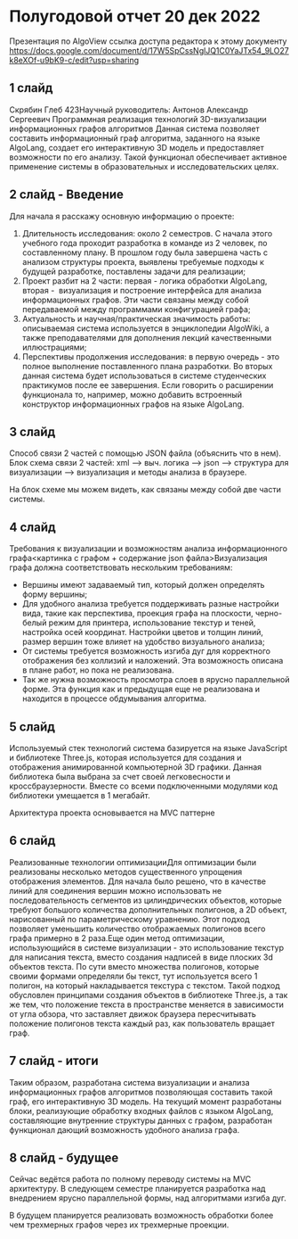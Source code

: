 # Полугодовой отчет 20 дек 2022

Презентация по AlgoView
ссылка доступа редактора к этому документу
<https://docs.google.com/document/d/17W5SpCssNglJQ1C0YaJTx54_9LO27k8eXOf-u9bK9-c/edit?usp=sharing>

## 1 слайд

Скрябин Глеб 423Научный руководитель: Антонов Александр Сергеевич
Программная реализация технологий 3D-визуализации информационных графов алгоритмов Данная система позволяет составить информационный граф алгоритма, заданного на языке AlgoLang, создает его интерактивную 3D модель и предоставляет возможности по его анализу. Такой функционал обеспечивает активное применение системы в образовательных и исследовательских целях.

## 2 слайд - Введение

Для начала я расскажу основную информацию о проекте:

1. Длительность исследования: около 2 семестров. С начала этого учебного года проходит разработка в команде из 2 человек, по составленному плану. В прошлом году была завершена часть с анализом структуры проекта, выявлены требуемые подходы к будущей разработке, поставлены задачи для реализации;
2. Проект разбит на 2 части: первая - логика обработки AlgoLang, вторая -  визуализация и построение интерфейса для анализа информационных графов. Эти части связаны между собой передаваемой между программами конфигурацией графа;
3. Актуальность и научная/практическая значимость работы: описываемая система используется в энциклопедии AlgoWiki, а также преподавателями для дополнения лекций качественными иллюстрациями;
4. Перспективы продолжения исследования: в первую очередь - это полное выполнение поставленного плана разработки. Во вторых данная система будет использоваться в системе студенческих практикумов после ее завершения. Если говорить о расширении функционала то, например, можно добавить встроенный конструктор информационных графов на языке AlgoLang.

## 3 слайд

Способ связи 2 частей с помощью JSON файла (объяснить что в нем).
Блок схема связи 2 частей: xml --> выч. логика --> json --> структура для визуализации --> визуализация и методы анализа в браузере.

На блок схеме мы можем видеть, как связаны между собой две части системы.

## 4 слайд

Требования к визуализации и возможностям анализа информационного графа<картинка с графом + содержание json файла>Визуализация графа должна соответствовать нескольким требованиям:

* Вершины имеют задаваемый тип, который должен определять форму вершины;
* Для удобного анализа требуется поддерживать разные настройки вида, такие как перспектива, проекция графа на плоскости, черно-белый режим для принтера, использование текстур и теней, настройка осей координат. Настройки цветов и толщин линий, размер вершин тоже влияет на удобство визуального анализа;
* От системы требуется возможность изгиба дуг для корректного отображения без коллизий и наложений. Эта возможность описана в плане работ, но пока не реализована.
* Так же нужна возможность просмотра слоев в ярусно параллельной форме. Эта функция как и предыдущая еще не реализована и находится в процессе обдумывания алгоритма.

## 5 слайд

Используемый стек технологий
система базируется на языке JavaScript и библиотеке Three.js, которая используется для создания и отображения анимированной компьютерной 3D графики. Данная библиотека была выбрана за счет своей легковесности и кроссбраузерности. Вместе со всеми подключенными модулями код библиотеки умещается в 1 мегабайт.

Архитектура проекта основывается на MVC паттерне

## 6 слайд

Реализованные технологии оптимизацииДля оптимизации были реализованы несколько методов существенного упрощения отображения элементов. Для начала было решено, что в качестве линий для соединения вершин можно использовать не последовательность сегментов из цилиндрических объектов, которые требуют большого количества дополнительных полигонов, а 2D объект, нарисованный по параметрическому уравнению. Этот подход позволяет уменьшить количество отображаемых полигонов всего графа примерно в 2 раза.Еще один метод оптимизации, использующийся в системе визуализации - это использование текстур для написания текста, вместо создания надписей в виде плоских 3d объектов текста. По сути вместо множества полигонов, которые своими формами определяли бы текст, тут используется всего 1 полигон, на который накладывается текстура с текстом. Такой подход обусловлен принципами создания объектов в библиотеке Three.js, а так же тем, что положение текста в пространстве меняется в зависимости от угла обзора, что заставляет движок браузера пересчитывать положение полигонов текста каждый раз, как пользователь вращает граф.

## 7 слайд - итоги

Таким образом, разработана система визуализации и анализа информационных графов алгоритмов позволяющая составить такой граф, его интерактивную 3D модель. На текущий момент разработаны блоки, реализующие обработку входных файлов с языком AlgoLang, составляющие внутренние структуры данных с графом, разработан функционал дающий возможность удобного анализа графа.

## 8 слайд - будущее

Сейчас ведётся работа по полному переводу системы на MVC архитектуру. В следующем семестре планируется разработка над внедрением ярусно параллельной формы, над алгоритмами изгиба дуг.

В будущем планируется реализовать возможность обработки более чем трехмерных графов через их трехмерные проекции.
